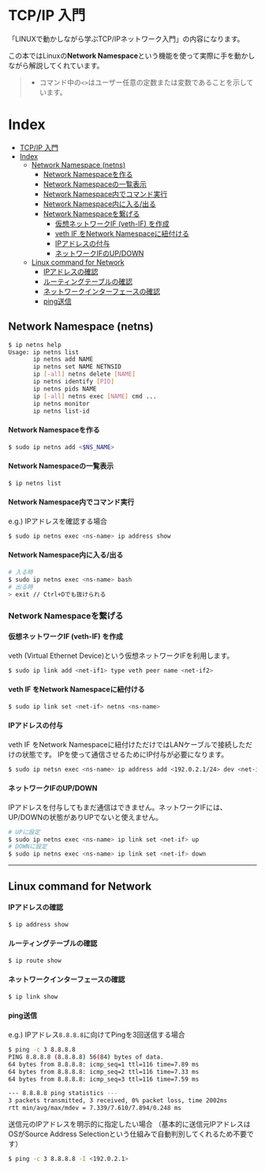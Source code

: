 # TCP/IP 入門

「LINUXで動かしながら学ぶTCP/IPネットワーク入門」の内容になります。

この本ではLinuxの**Network Namespace**という機能を使って実際に手を動かしながら解説してくれています。

> - コマンド中の`<>`はユーザー任意の定数または変数であることを示しています。


# Index

<!-- @import "[TOC]" {cmd="toc" depthFrom=1 depthTo=6 orderedList=false} -->

<!-- code_chunk_output -->

- [TCP/IP 入門](#tcpip-入門)
- [Index](#index)
  - [Network Namespace (netns)](#network-namespace-netns)
      - [Network Namespaceを作る](#network-namespaceを作る)
      - [Network Namespaceの一覧表示](#network-namespaceの一覧表示)
      - [Network Namespace内でコマンド実行](#network-namespace内でコマンド実行)
      - [Network Namespace内に入る/出る](#network-namespace内に入る出る)
    - [Network Namespaceを繋げる](#network-namespaceを繋げる)
      - [仮想ネットワークIF (veth-IF) を作成](#仮想ネットワークif-veth-if-を作成)
      - [veth IF をNetwork Namespaceに紐付ける](#veth-if-をnetwork-namespaceに紐付ける)
      - [IPアドレスの付与](#ipアドレスの付与)
      - [ネットワークIFのUP/DOWN](#ネットワークifのupdown)
  - [Linux command for Network](#linux-command-for-network)
      - [IPアドレスの確認](#ipアドレスの確認)
      - [ルーティングテーブルの確認](#ルーティングテーブルの確認)
      - [ネットワークインターフェースの確認](#ネットワークインターフェースの確認)
      - [ping送信](#ping送信)

<!-- /code_chunk_output -->

## Network Namespace (netns)

```sh
$ ip netns help
Usage: ip netns list
       ip netns add NAME
       ip netns set NAME NETNSID
       ip [-all] netns delete [NAME]
       ip netns identify [PID]
       ip netns pids NAME
       ip [-all] netns exec [NAME] cmd ...
       ip netns monitor
       ip netns list-id
```

#### Network Namespaceを作る

```sh
$ sudo ip netns add <$NS_NAME>
```

#### Network Namespaceの一覧表示

```sh
$ ip netns list
```

#### Network Namespace内でコマンド実行

e.g.) IPアドレスを確認する場合

```sh
$ sudo ip netns exec <ns-name> ip address show
```

#### Network Namespace内に入る/出る

```sh
# 入る時
$ sudo ip netns exec <ns-name> bash
# 出る時
> exit // Ctrl+Dでも抜けられる
```

### Network Namespaceを繋げる

#### 仮想ネットワークIF (veth-IF) を作成

veth (Virtual Ethernet Device)という仮想ネットワークIFを利用します。

```sh
$ sudo ip link add <net-if1> type veth peer name <net-if2>
```

#### veth IF をNetwork Namespaceに紐付ける

```sh
$ sudo ip link set <net-if> netns <ns-name>
```

#### IPアドレスの付与

veth IF をNetwork Namespaceに紐付けただけではLANケーブルで接続しただけの状態です。
IPを使って通信させるためにIP付与が必要になります。

```sh
$ sudo ip netsn exec <ns-name> ip address add <192.0.2.1/24> dev <net-if>
```

#### ネットワークIFのUP/DOWN

IPアドレスを付与してもまだ通信はできません。ネットワークIFには、UP/DOWNの状態がありUPでないと使えません。

```sh
# UPに設定
$ sudo ip netns exec <ns-name> ip link set <net-if> up
# DOWNに設定
$ sudo ip netns exec <ns-name> ip link set <net-if> down
```




---

## Linux command for Network

#### IPアドレスの確認

```sh
$ ip address show
```

#### ルーティングテーブルの確認

```sh
$ ip route show
```

#### ネットワークインターフェースの確認

```sh
$ ip link show
```

#### ping送信

e.g.) IPアドレス`8.8.8.8`に向けてPingを3回送信する場合

```sh
$ ping -c 3 8.8.8.8
PING 8.8.8.8 (8.8.8.8) 56(84) bytes of data.
64 bytes from 8.8.8.8: icmp_seq=1 ttl=116 time=7.89 ms
64 bytes from 8.8.8.8: icmp_seq=2 ttl=116 time=7.33 ms
64 bytes from 8.8.8.8: icmp_seq=3 ttl=116 time=7.59 ms

--- 8.8.8.8 ping statistics ---
3 packets transmitted, 3 received, 0% packet loss, time 2002ms
rtt min/avg/max/mdev = 7.339/7.610/7.894/0.248 ms
```

送信元のIPアドレスを明示的に指定したい場合
（基本的に送信元IPアドレスはOSがSource Address Selectionという仕組みで自動判別してくれるため不要です）

```sh
$ ping -c 3 8.8.8.8 -I <192.0.2.1>
```


